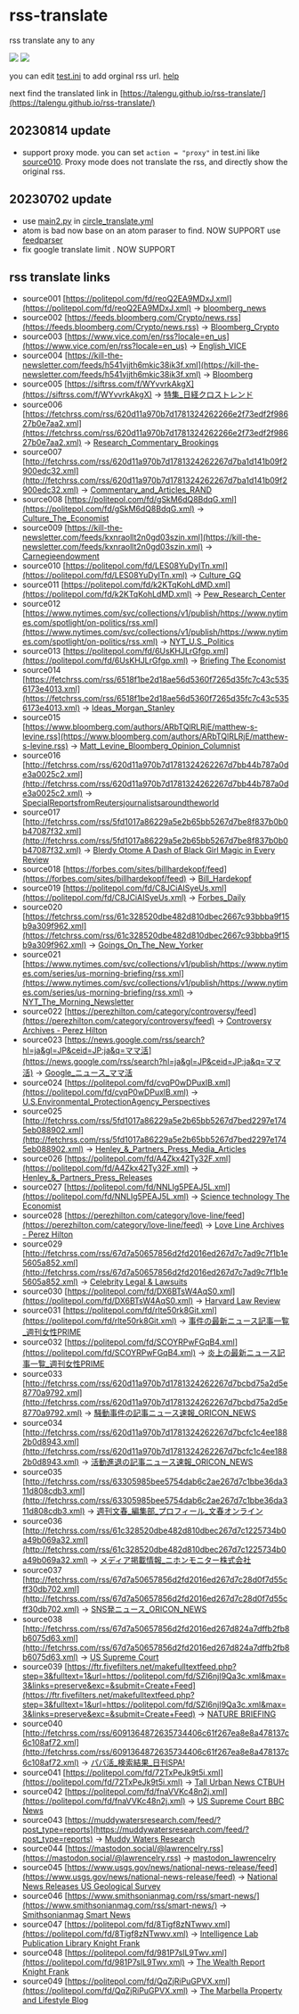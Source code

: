 # rss-translate

rss translate any to any

![](https://github.com/ueui/rss-translate/workflows/circle_translate/badge.svg)
![](https://github.com/ueui/rss-translate/workflows/Deploy/badge.svg)

you can edit [test.ini](https://github.com/ueui/rss-translate/edit/main/test.ini) to add orginal rss url. [help](https://github.com/ueui/rss/issues/2)

next find the translated link in [https://talengu.github.io/rss-translate/](https://talengu.github.io/rss-translate/)

## 20230814 update
- support proxy mode. you can set `action = "proxy"` in test.ini like [source010](https://github.com/ueui/rss-translate/blob/f6648c5262f4fa0926310dbe43fff820bf727ac7/test.ini#L67).
 Proxy mode does not translate the rss, and directly show the original rss.

## 20230702 update 
- use [main2.py](https://github.com/ueui/rss-translate/blob/main/main2.py) in [circle_translate.yml](https://github.com/ueui/rss-translate/blob/aeb61bc36eb1a22fd003677b5209291cf7cb4a87/.github/workflows/circle_translate.yml#L38)
- atom is bad now base on an atom paraser to find. NOW SUPPORT
        use [feedparser](https://pythonhosted.org/feedparser/)
- fix google translate limit . NOW SUPPORT

## rss translate links

 - source001 [https://politepol.com/fd/reoQ2EA9MDxJ.xml](https://politepol.com/fd/reoQ2EA9MDxJ.xml) -> [bloomberg_news](rss/bloomberg_news)
 - source002 [https://feeds.bloomberg.com/Crypto/news.rss](https://feeds.bloomberg.com/Crypto/news.rss) -> [Bloomberg_Crypto](rss/Bloomberg_Crypto)
 - source003 [https://www.vice.com/en/rss?locale=en_us](https://www.vice.com/en/rss?locale=en_us) -> [English_VICE](rss/English_VICE)
 - source004 [https://kill-the-newsletter.com/feeds/h541vjjth6mkic38ik3f.xml](https://kill-the-newsletter.com/feeds/h541vjjth6mkic38ik3f.xml) -> [Bloomberg](rss/Bloomberg)
 - source005 [https://siftrss.com/f/WYvvrkAkgX](https://siftrss.com/f/WYvvrkAkgX) -> [特集_日経クロストレンド](rss/%E7%89%B9%E9%9B%86_%E6%97%A5%E7%B5%8C%E3%82%AF%E3%83%AD%E3%82%B9%E3%83%88%E3%83%AC%E3%83%B3%E3%83%89)
 - source006 [https://fetchrss.com/rss/620d11a970b7d1781324262266e2f73edf2f98627b0e7aa2.xml](https://fetchrss.com/rss/620d11a970b7d1781324262266e2f73edf2f98627b0e7aa2.xml) -> [Research_Commentary_Brookings](rss/Research_Commentary_Brookings)
 - source007 [http://fetchrss.com/rss/620d11a970b7d1781324262267d7ba1d141b09f2900edc32.xml](http://fetchrss.com/rss/620d11a970b7d1781324262267d7ba1d141b09f2900edc32.xml) -> [Commentary_and_Articles_RAND](rss/Commentary_and_Articles_RAND)
 - source008 [https://politepol.com/fd/gSkM6dQ8BdqG.xml](https://politepol.com/fd/gSkM6dQ8BdqG.xml) -> [Culture_The_Economist](rss/Culture_The_Economist)
 - source009 [https://kill-the-newsletter.com/feeds/kxnraollt2n0gd03szin.xml](https://kill-the-newsletter.com/feeds/kxnraollt2n0gd03szin.xml) -> [Carnegieendowment](rss/Carnegieendowment)
 - source010 [https://politepol.com/fd/LES08YuDyITn.xml](https://politepol.com/fd/LES08YuDyITn.xml) -> [Culture_GQ](rss/Culture_GQ)
 - source011 [https://politepol.com/fd/k2KTqKohLdMD.xml](https://politepol.com/fd/k2KTqKohLdMD.xml) -> [Pew_Research_Center](rss/Pew_Research_Center)
 - source012 [https://www.nytimes.com/svc/collections/v1/publish/https://www.nytimes.com/spotlight/on-politics/rss.xml](https://www.nytimes.com/svc/collections/v1/publish/https://www.nytimes.com/spotlight/on-politics/rss.xml) -> [NYT_U.S._Politics](rss/NYT_U.S._Politics)
 - source013 [https://politepol.com/fd/6UsKHJLrGfgp.xml](https://politepol.com/fd/6UsKHJLrGfgp.xml) -> [Briefing The Economist](rss/Briefing%20The%20Economist)
 - source014 [https://fetchrss.com/rss/6518f1be2d18ae56d5360f7265d35fc7c43c5356173e4013.xml](https://fetchrss.com/rss/6518f1be2d18ae56d5360f7265d35fc7c43c5356173e4013.xml) -> [Ideas_Morgan_Stanley](rss/Ideas_Morgan_Stanley)
 - source015 [https://www.bloomberg.com/authors/ARbTQlRLRjE/matthew-s-levine.rss](https://www.bloomberg.com/authors/ARbTQlRLRjE/matthew-s-levine.rss) -> [Matt_Levine_Bloomberg_Opinion_Columnist](rss/Matt_Levine_Bloomberg_Opinion_Columnist)
 - source016 [http://fetchrss.com/rss/620d11a970b7d1781324262267d7bb44b787a0de3a0025c2.xml](http://fetchrss.com/rss/620d11a970b7d1781324262267d7bb44b787a0de3a0025c2.xml) -> [SpecialReportsfromReutersjournalistsaroundtheworld](rss/SpecialReportsfromReutersjournalistsaroundtheworld)
 - source017 [http://fetchrss.com/rss/5fd1017a86229a5e2b65bb5267d7be8f837b0b0b47087f32.xml](http://fetchrss.com/rss/5fd1017a86229a5e2b65bb5267d7be8f837b0b0b47087f32.xml) -> [Blerdy Otome A Dash of Black Girl Magic in Every Review](rss/Blerdy%20Otome%20A%20Dash%20of%20Black%20Girl%20Magic%20in%20Every%20Review)
 - source018 [https://forbes.com/sites/billhardekopf/feed](https://forbes.com/sites/billhardekopf/feed) -> [Bill_Hardekopf](rss/Bill_Hardekopf)
 - source019 [https://politepol.com/fd/C8JCiAISyeUs.xml](https://politepol.com/fd/C8JCiAISyeUs.xml) -> [Forbes_Daily](rss/Forbes_Daily)
 - source020 [https://fetchrss.com/rss/61c328520dbe482d810dbec2667c93bbba9f15b9a309f962.xml](https://fetchrss.com/rss/61c328520dbe482d810dbec2667c93bbba9f15b9a309f962.xml) -> [Goings_On_The_New_Yorker](rss/Goings_On_The_New_Yorker)
 - source021 [https://www.nytimes.com/svc/collections/v1/publish/https://www.nytimes.com/series/us-morning-briefing/rss.xml](https://www.nytimes.com/svc/collections/v1/publish/https://www.nytimes.com/series/us-morning-briefing/rss.xml) -> [NYT_The_Morning_Newsletter](rss/NYT_The_Morning_Newsletter)
 - source022 [https://perezhilton.com/category/controversy/feed](https://perezhilton.com/category/controversy/feed) -> [Controversy Archives - Perez Hilton](rss/Controversy%20Archives%20-%20Perez%20Hilton)
 - source023 [https://news.google.com/rss/search?hl=ja&gl=JP&ceid=JP:ja&q=ママ活](https://news.google.com/rss/search?hl=ja&gl=JP&ceid=JP:ja&q=ママ活) -> [Google_ニュース_ママ活](rss/Google_%E3%83%8B%E3%83%A5%E3%83%BC%E3%82%B9_%E3%83%9E%E3%83%9E%E6%B4%BB)
 - source024 [https://politepol.com/fd/cvqP0wDPuxlB.xml](https://politepol.com/fd/cvqP0wDPuxlB.xml) -> [U.S.Environmental_ProtectionAgency_Perspectives](rss/U.S.Environmental_ProtectionAgency_Perspectives)
 - source025 [http://fetchrss.com/rss/5fd1017a86229a5e2b65bb5267d7bed2297e1745eb088902.xml](http://fetchrss.com/rss/5fd1017a86229a5e2b65bb5267d7bed2297e1745eb088902.xml) -> [Henley_&_Partners_Press_Media_Articles](rss/Henley_%26_Partners_Press_Media_Articles)
 - source026 [https://politepol.com/fd/A4Zkx42Ty32F.xml](https://politepol.com/fd/A4Zkx42Ty32F.xml) -> [Henley_&_Partners_Press_Releases](rss/Henley_%26_Partners_Press_Releases)
 - source027 [https://politepol.com/fd/NNLIg5PEAJ5L.xml](https://politepol.com/fd/NNLIg5PEAJ5L.xml) -> [Science technology The Economist](rss/Science%20technology%20The%20Economist)
 - source028 [https://perezhilton.com/category/love-line/feed](https://perezhilton.com/category/love-line/feed) -> [Love Line Archives - Perez Hilton](rss/Love%20Line%20Archives%20-%20Perez%20Hilton)
 - source029 [http://fetchrss.com/rss/67d7a50657856d2fd2016ed267d7c7ad9c7f1b1e5605a852.xml](http://fetchrss.com/rss/67d7a50657856d2fd2016ed267d7c7ad9c7f1b1e5605a852.xml) -> [Celebrity Legal & Lawsuits](rss/Celebrity%20Legal%20%26%20Lawsuits)
 - source030 [https://politepol.com/fd/DX6BTsW4AqS0.xml](https://politepol.com/fd/DX6BTsW4AqS0.xml) -> [Harvard Law Review](rss/Harvard%20Law%20Review)
 - source031 [https://politepol.com/fd/rlte50rk8Git.xml](https://politepol.com/fd/rlte50rk8Git.xml) -> [事件の最新ニュース記事一覧_週刊女性PRIME](rss/%E4%BA%8B%E4%BB%B6%E3%81%AE%E6%9C%80%E6%96%B0%E3%83%8B%E3%83%A5%E3%83%BC%E3%82%B9%E8%A8%98%E4%BA%8B%E4%B8%80%E8%A6%A7_%E9%80%B1%E5%88%8A%E5%A5%B3%E6%80%A7PRIME)
 - source032 [https://politepol.com/fd/SCOYRPwFGqB4.xml](https://politepol.com/fd/SCOYRPwFGqB4.xml) -> [炎上の最新ニュース記事一覧_週刊女性PRIME](rss/%E7%82%8E%E4%B8%8A%E3%81%AE%E6%9C%80%E6%96%B0%E3%83%8B%E3%83%A5%E3%83%BC%E3%82%B9%E8%A8%98%E4%BA%8B%E4%B8%80%E8%A6%A7_%E9%80%B1%E5%88%8A%E5%A5%B3%E6%80%A7PRIME)
 - source033 [http://fetchrss.com/rss/620d11a970b7d1781324262267d7bcbd75a2d5e8770a9792.xml](http://fetchrss.com/rss/620d11a970b7d1781324262267d7bcbd75a2d5e8770a9792.xml) -> [騒動事件の記事ニュース速報_ORICON_NEWS](rss/%E9%A8%92%E5%8B%95%E4%BA%8B%E4%BB%B6%E3%81%AE%E8%A8%98%E4%BA%8B%E3%83%8B%E3%83%A5%E3%83%BC%E3%82%B9%E9%80%9F%E5%A0%B1_ORICON_NEWS)
 - source034 [http://fetchrss.com/rss/620d11a970b7d1781324262267d7bcfc1c4ee1882b0d8943.xml](http://fetchrss.com/rss/620d11a970b7d1781324262267d7bcfc1c4ee1882b0d8943.xml) -> [活動進退の記事ニュース速報_ORICON_NEWS](rss/%E6%B4%BB%E5%8B%95%E9%80%B2%E9%80%80%E3%81%AE%E8%A8%98%E4%BA%8B%E3%83%8B%E3%83%A5%E3%83%BC%E3%82%B9%E9%80%9F%E5%A0%B1_ORICON_NEWS)
 - source035 [http://fetchrss.com/rss/63305985bee5754dab6c2ae267d7c1bbe36da311d808cdb3.xml](http://fetchrss.com/rss/63305985bee5754dab6c2ae267d7c1bbe36da311d808cdb3.xml) -> [週刊文春_編集部_プロフィール_文春オンライン](rss/%E9%80%B1%E5%88%8A%E6%96%87%E6%98%A5_%E7%B7%A8%E9%9B%86%E9%83%A8_%E3%83%97%E3%83%AD%E3%83%95%E3%82%A3%E3%83%BC%E3%83%AB_%E6%96%87%E6%98%A5%E3%82%AA%E3%83%B3%E3%83%A9%E3%82%A4%E3%83%B3)
 - source036 [http://fetchrss.com/rss/61c328520dbe482d810dbec267d7c1225734b0a49b069a32.xml](http://fetchrss.com/rss/61c328520dbe482d810dbec267d7c1225734b0a49b069a32.xml) -> [メディア掲載情報_ニホンモニター株式会社](rss/%E3%83%A1%E3%83%87%E3%82%A3%E3%82%A2%E6%8E%B2%E8%BC%89%E6%83%85%E5%A0%B1_%E3%83%8B%E3%83%9B%E3%83%B3%E3%83%A2%E3%83%8B%E3%82%BF%E3%83%BC%E6%A0%AA%E5%BC%8F%E4%BC%9A%E7%A4%BE)
 - source037 [http://fetchrss.com/rss/67d7a50657856d2fd2016ed267d7c28d0f7d55cff30db702.xml](http://fetchrss.com/rss/67d7a50657856d2fd2016ed267d7c28d0f7d55cff30db702.xml) -> [SNS発ニュース_ORICON_NEWS](rss/SNS%E7%99%BA%E3%83%8B%E3%83%A5%E3%83%BC%E3%82%B9_ORICON_NEWS)
 - source038 [http://fetchrss.com/rss/67d7a50657856d2fd2016ed267d824a7dffb2fb8b6075d63.xml](http://fetchrss.com/rss/67d7a50657856d2fd2016ed267d824a7dffb2fb8b6075d63.xml) -> [US Supreme Court](rss/US%20Supreme%20Court)
 - source039 [https://ftr.fivefilters.net/makefulltextfeed.php?step=3&fulltext=1&url=https://politepol.com/fd/SZI6njI9Qa3c.xml&max=3&links=preserve&exc=&submit=Create+Feed](https://ftr.fivefilters.net/makefulltextfeed.php?step=3&fulltext=1&url=https://politepol.com/fd/SZI6njI9Qa3c.xml&max=3&links=preserve&exc=&submit=Create+Feed) -> [NATURE BRIEFING](rss/NATURE%20BRIEFING)
 - source040 [http://fetchrss.com/rss/6091364872635734406c61f267ea8e8a478137c6c108af72.xml](http://fetchrss.com/rss/6091364872635734406c61f267ea8e8a478137c6c108af72.xml) -> [パパ活_検索結果_日刊SPA!](rss/%E3%83%91%E3%83%91%E6%B4%BB_%E6%A4%9C%E7%B4%A2%E7%B5%90%E6%9E%9C_%E6%97%A5%E5%88%8ASPA%21)
 - source041 [https://politepol.com/fd/72TxPeJk9t5i.xml](https://politepol.com/fd/72TxPeJk9t5i.xml) -> [Tall Urban News CTBUH](rss/Tall%20Urban%20News%20CTBUH)
 - source042 [https://politepol.com/fd/fnaVVKc48n2j.xml](https://politepol.com/fd/fnaVVKc48n2j.xml) -> [US Supreme Court BBC News](rss/US%20Supreme%20Court%20BBC%20News)
 - source043 [https://muddywatersresearch.com/feed/?post_type=reports](https://muddywatersresearch.com/feed/?post_type=reports) -> [Muddy Waters Research](rss/Muddy%20Waters%20Research)
 - source044 [https://mastodon.social/@lawrencelry.rss](https://mastodon.social/@lawrencelry.rss) -> [mastodon_lawrencelry](rss/mastodon_lawrencelry)
 - source045 [https://www.usgs.gov/news/national-news-release/feed](https://www.usgs.gov/news/national-news-release/feed) -> [National News Releases US Geological Survey](rss/National%20News%20Releases%20US%20Geological%20Survey)
 - source046 [https://www.smithsonianmag.com/rss/smart-news/](https://www.smithsonianmag.com/rss/smart-news/) -> [Smithsonianmag Smart News](rss/Smithsonianmag%20Smart%20News)
 - source047 [https://politepol.com/fd/8Tigf8zNTwwv.xml](https://politepol.com/fd/8Tigf8zNTwwv.xml) -> [Intelligence Lab Publication Library Knight Frank](rss/Intelligence%20Lab%20Publication%20Library%20Knight%20Frank)
 - source048 [https://politepol.com/fd/981P7slL9Twv.xml](https://politepol.com/fd/981P7slL9Twv.xml) -> [The Wealth Report Knight Frank](rss/The%20Wealth%20Report%20Knight%20Frank)
 - source049 [https://politepol.com/fd/QqZjRiPuGPVX.xml](https://politepol.com/fd/QqZjRiPuGPVX.xml) -> [The Marbella Property and Lifestyle Blog](rss/The%20Marbella%20Property%20and%20Lifestyle%20Blog)
